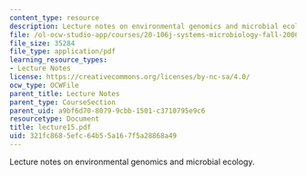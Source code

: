 ```yaml
---
content_type: resource
description: Lecture notes on environmental genomics and microbial ecology.
file: /ol-ocw-studio-app/courses/20-106j-systems-microbiology-fall-2006/321fc8685efc64b55a167f5a28868a49_lecture15.pdf
file_size: 35284
file_type: application/pdf
learning_resource_types:
- Lecture Notes
license: https://creativecommons.org/licenses/by-nc-sa/4.0/
ocw_type: OCWFile
parent_title: Lecture Notes
parent_type: CourseSection
parent_uid: a9bf6d70-8079-9cbb-1501-c3710795e9c6
resourcetype: Document
title: lecture15.pdf
uid: 321fc868-5efc-64b5-5a16-7f5a28868a49
---
```

Lecture notes on environmental genomics and microbial ecology.